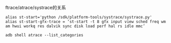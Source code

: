 ftrace/atrace/systrace的关系

```shell
alias st-start='python /sdk/platform-tools/systrace/systrace.py'  
alias st-start-gfx-trace = ‘st-start -t 8 gfx input view sched freq wm am hwui workq res dalvik sync disk load perf hal rs idle mmc’
```

```shell
adb shell atrace --list_categories
```
